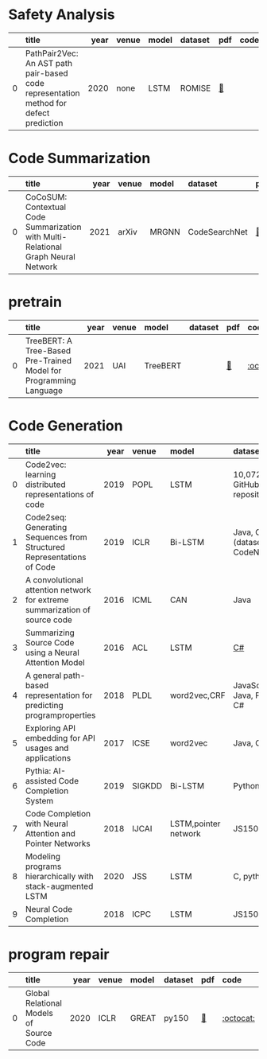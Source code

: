 # Safety Analysis
|    | title                                                                                 |   year | venue   | model   | dataset   | pdf                                                                                                                                                                              | code   |
|---:|:--------------------------------------------------------------------------------------|-------:|:--------|:--------|:----------|:---------------------------------------------------------------------------------------------------------------------------------------------------------------------------------|:-------|
|  0 | PathPair2Vec: An AST path pair-based code representation method for defect prediction |   2020 | none    | LSTM    | ROMISE    | [📑](https://www.sciencedirect.com/science/article/pii/S2590118420300393?casa_token=pfmwUOVUKIUAAAAA:52j0Rrj6d777nC-sY7yPCjK3oj3gwipxCJ-_wq91PzWguaFqzcop76sXyBNuW6XupmKV9OaBDg) |        |
# Code Summarization
|    | title                                                                             |   year | venue   | model   | dataset       | pdf                                    | code   |
|---:|:----------------------------------------------------------------------------------|-------:|:--------|:--------|:--------------|:---------------------------------------|:-------|
|  0 | CoCoSUM: Contextual Code Summarization with Multi-Relational Graph Neural Network |   2021 | arXiv   | MRGNN   | CodeSearchNet | [📑](https://arxiv.org/abs/2107.01933) |        |
# pretrain
|    | title                                                             |   year | venue   | model    | dataset   | pdf                                    | code                                           |
|---:|:------------------------------------------------------------------|-------:|:--------|:---------|:----------|:---------------------------------------|:-----------------------------------------------|
|  0 | TreeBERT: A Tree-Based Pre-Trained Model for Programming Language |   2021 | UAI     | TreeBERT |           | [📑](https://arxiv.org/abs/2105.12485) | [:octocat:](https://github.com/17385/TreeBERT) |
# Code Generation
|    | title                                                                      |   year | venue   | model                | dataset                                         | pdf                                                                                                                                                                              | code                                                               |
|---:|:---------------------------------------------------------------------------|-------:|:--------|:---------------------|:------------------------------------------------|:---------------------------------------------------------------------------------------------------------------------------------------------------------------------------------|:-------------------------------------------------------------------|
|  0 | Code2vec: learning distributed representations of code                     |   2019 | POPL    | LSTM                 | 10,072 Java GitHub repositories                 | [📑](https://arxiv.org/pdf/1803.09473)                                                                                                                                           | [:octocat:](https://github.com/tech-srl/code2vec)                  |
|  1 | Code2seq: Generating Sequences from Structured Representations of Code     |   2019 | ICLR    | Bi-LSTM              | Java, C#(dataset of CodeNN)                     | [📑](https://arxiv.org/pdf/1808.01400)                                                                                                                                           | [:octocat:](https://github.com/tech-srl/code2seq)                  |
|  2 | A convolutional attention network for extreme summarization of source code |   2016 | ICML    | CAN                  | Java                                            | [📑](http://proceedings.mlr.press/v48/allamanis16.html)                                                                                                                          | [:octocat:](https://github.com/mast-group/convolutional-attention) |
|  3 | Summarizing Source Code using a Neural Attention Model                     |   2016 | ACL     | LSTM                 | [C#](https://archive.org/details/stackexchange) | [📑](https://aclanthology.org/P16-1195.pdf)                                                                                                                                      | [:octocat:](https://github.com/sriniiyer/codenn)                   |
|  4 | A general path-based representation for predicting programproperties       |   2018 | PLDL    | word2vec,CRF         | JavaScript, Java, Python, C#                    | [📑](https://dl.acm.org/doi/pdf/10.1145/3296979.3192412)                                                                                                                         |                                                                    |
|  5 | Exploring API embedding for API usages and applications                    |   2017 | ICSE    | word2vec             | Java, C#                                        | [📑](https://ieeexplore.ieee.org/abstract/document/7985683)                                                                                                                      |                                                                    |
|  6 | Pythia: AI-assisted Code Completion System                                 |   2019 | SIGKDD  | Bi-LSTM              | Python                                          | [📑](https://dl.acm.org/doi/pdf/10.1145/3292500.3330699)                                                                                                                         | [:octocat:](https://github.com/Microsoft/PTVS)                     |
|  7 | Code Completion with Neural Attention and Pointer Networks                 |   2018 | IJCAI   | LSTM,pointer network | JS150,PY150                                     | [📑](https://ieeexplore.ieee.org/abstract/document/7985683)                                                                                                                      | [:octocat:](https://github.com/jack57lee/neuralCodeCompletion)     |
|  8 | Modeling programs hierarchically with stack-augmented LSTM                 |   2020 | JSS     | LSTM                 | C, python                                       | [📑](https://www.sciencedirect.com/science/article/pii/S0164121220300297?casa_token=B2mvgbpiwFUAAAAA:kpOAhKMiSEnvJPN0as8qH-_8EMDK-pF5bu_e8TT6_4c6Kae5gMhvi-00_nzSC3Y4VHNzoAFzqQ) |                                                                    |
|  9 | Neural Code Completion                                                     |   2018 | ICPC    | LSTM                 | JS150,PY150                                     | [📑](https://openreview.net/pdf?id=rJbPBt9lg)                                                                                                                                    |                                                                    |
# program repair
|    | title                                   |   year | venue   | model   | dataset   | pdf                                              | code                                                      |
|---:|:----------------------------------------|-------:|:--------|:--------|:----------|:-------------------------------------------------|:----------------------------------------------------------|
|  0 | Global Relational Models of Source Code |   2020 | ICLR    | GREAT   | py150     | [📑](https://openreview.net/forum?id=B1lnbRNtwr) | [:octocat:](https://github.com/VHellendoorn/ICLR20-Great) |
